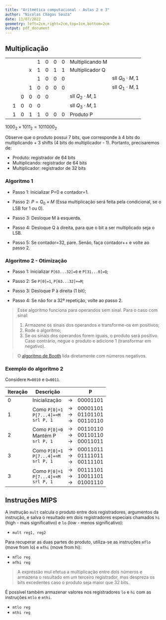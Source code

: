 ```yaml
---
title: "Aritmética computacional - Aulas 2 e 3"
author: "Nicolas Chagas Souza"
date: 11/07/2022
geometry: left=2cm,right=2cm,top=1cm,bottom=2cm
output: pdf_document
---
```


## Multiplicação

|||||||||||
|--|--|--|--|--|--|--|--|--|--|
|||||1 |0 |0 |0 | Multiplicando M|
||||x| 1| 0| 1| 1| Multiplicador Q|
|||||1 |0 |0 |0 ||sll $Q_0\cdot M, 1$|
||||1|0 |0 |0 | 0||sll $Q_1\cdot M, 1$|
|||0 |0 |0 |0 | ||sll $Q_2\cdot M, 1$|
||1 |0 |0 |0 | |||sll $Q_3\cdot M, 1$|
||1 |0 |1 |1 |0 |0|0|Produto P|

$1000_2 \times 1011_2 = 1011000_2$

Observe que o produto possui 7 bits, que corresponde à 4 bits do multiplicando + 3 shifts (4 bits do multiplicador - 1). Portanto, precisaremos de:

- Produto: registrador de 64 bits
- Multiplicando: registrador de 64 bits
- Multiplicador: registrador de 32 bits

### Algoritmo 1

- Passo 1: Inicializar P=0 e contador=1.

- Passo 2: $P=Q_0\times M$ (Essa multiplicação será feita pela condicional, se o LSB for 1 ou 0).

- Passo 3: Desloque M à esquerda.

- Passo 4: Desloque Q à direita, para que o bit a ser multiplicado seja o LSB.

- Passo 5: Se contador=32, pare. Senão, faça contador++ e volte ao passo 2.

### Algoritmo 2 - Otimização

- Passo 1: Inicializar `P[63...32]=0` e `P[31...0]=Q`;

- Passo 2: Se `P[0]=1`, `P[63...32]+=M`;

- Passo 3: Desloque P à direita (1 bit);

- Passo 4: Se não for a 32ª repetição, volte ao passo 2.

> Esse algoritmo funciona para operandos sem sinal. Para o caso com sinal:
>
> 1. Armazene os sinais dos operandos e transforme-os em positivos;
> 2. Rode o algoritmo;
> 3. Se os sinais dos operandos forem iguais, o produto será positivo. Caso contrário, negue o produto e adicione 1 (transformar em negativo).

> O [algoritmo de Booth](https://www.geeksforgeeks.org/computer-organization-booths-algorithm/) lida diretamente com números negativos.

### Exemplo do algoritmo 2

Considere `M=0010` e `Q=0011`.

<!-- ![](imgs/20-24-24.png) -->

<center>

|Iteração|Descrição||P|
|-|-|-|:-:|
|0|Inicialização|$\rightarrow$|00001101|
|1|Como `P[0]=1`<br> `P[7...4]+=M`<br> `srl P, 1` |$\rightarrow$<br>$\rightarrow$ <br> $\rightarrow$|00001101<br>01101101<br>00110110|
|2|Como `P[0]=0`<br> Mantém P<br> `srl P, 1` |$\rightarrow$<br>$\rightarrow$<br>$\rightarrow$|00110110<br>00110110<br>00011011|
|3|Como `P[0]=1`<br> `P[7...4]+=M`<br> `srl P, 1` |$\rightarrow$<br>$\rightarrow$<br>$\rightarrow$|00011011<br>01111011<br>00111101|
|3|Como `P[0]=1`<br> `P[7...4]+=M`<br> `srl P, 1` |$\rightarrow$<br>$\rightarrow$<br>$\rightarrow$|00111101<br>10011101<br>01001110|
</center>

## Instruções MIPS

A instrução `mult` calcula o produto entre dois registradores, argumentos da instrução, e salva o resultado em dois registradores especiais chamados `hi` (high - mais significativo) e `lo` (low - menos significativo):

- `mult reg1, reg2`

Para recuperar as duas partes do produto, utiliza-se as instruções `mflo` (move from lo) e `mfhi` (move from hi):

- `mflo reg`
- `mfhi reg`

> A expressão mul efetua a multiplicação entre dois números e armazena o resultado em um terceiro registrador, mas despreza os bits excedentes caso o produto seja maior que 32 bits.

É possível também armazenar valores nos registradores `lo` e `hi` com as instruções `mtlo` e `mthi`.

- `mtlo reg`
- `mthi reg`

